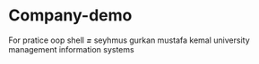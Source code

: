 # Company-demo

For pratice oop shell ___=___ seyhmus gurkan mustafa kemal university management information systems
